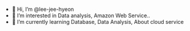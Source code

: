 - 👋 Hi, I’m @lee-jee-hyeon
- 👀 I’m interested in Data analysis, Amazon Web Service..
- 🌱 I’m currently learning Database, Data Analysis, About cloud service


<!---
lee-jee-hyeon/lee-jee-hyeon is a ✨ special ✨ repository because its `README.md` (this file) appears on your GitHub profile.
You can click the Preview link to take a look at your changes.
--->
